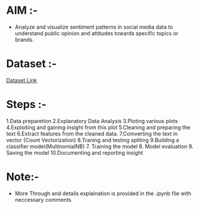 # AIM :-
- Analyze and visualize sentiment patterns in social media data to understand public opinion and attitudes towards specific topics or brands.

# Dataset :-
[Dataset Link]([[https://www.canva.com/link?target=https%3A%2F%2Fwww.kaggle.com%2Fc%2Ftitanic%2Fdata&design=DAFpRxy47kU&accessRole=viewer&linkSource=document](https://www.canva.com/link?target=https%3A%2F%2Farchive.ics.uci.edu%2Fml%2Fdatasets%2FBank%2BMarketing&design=DAFpRxy47kU&accessRole=viewer&linkSource=document)](https://www.canva.com/link?target=https%3A%2F%2Fwww.kaggle.com%2Fdatasets%2Fjp797498e%2Ftwitter-entity-sentiment-analysis&design=DAFpRxy47kU&accessRole=viewer&linkSource=document))

# Steps :-
1.Data preparetion
2.Explanatory Data Analysis
3.Ploting various plots
4.Exploiting and gaining insight from this plot
5.Cleaning and preparing the text
6.Extract features from the cleaned data.
7.Comverting the text in vector (Count Vectorization)
8.Traning and testing spliting 
9.Building a classifier model(MultinomialNB)
7. Training the model
8. Model evaluation 
9. Saving the model
10.Documenting and reporting insight

# Note:-
- More Through and details explaination is provided in the .ipynb file with neccessary comments.
